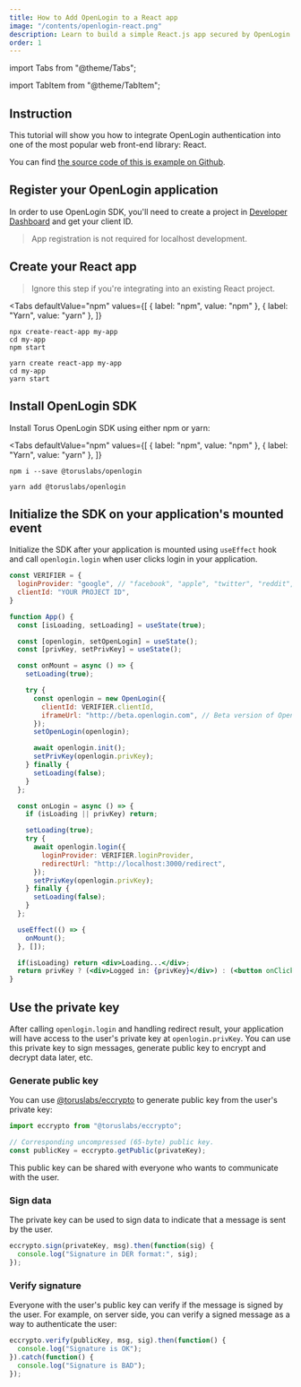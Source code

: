 ```yaml
---
title: How to Add OpenLogin to a React app
image: "/contents/openlogin-react.png"
description: Learn to build a simple React.js app secured by OpenLogin.
order: 1
---
```


import Tabs from "@theme/Tabs";

import TabItem from "@theme/TabItem";

## Instruction

This tutorial will show you how to integrate OpenLogin authentication into one
of the most popular web front-end library: React.

You can find [the source code of this is example on Github](https://github.com/phuctm97/openlogin-react).


## Register your OpenLogin application

In order to use OpenLogin SDK, you'll need to create a project in
[Developer Dashboard](https://developer.tor.us) and get your client ID.

> App registration is not required for localhost development.

## Create your React app

> Ignore this step if you're integrating into an existing React project.

<Tabs
  defaultValue="npm"
  values={[
    { label: "npm", value: "npm" },
    { label: "Yarn", value: "yarn" },
  ]}
>
<TabItem value="npm">

```shell
npx create-react-app my-app
cd my-app
npm start
```

</TabItem>

<TabItem value="yarn">

```shell
yarn create react-app my-app
cd my-app
yarn start
```

</TabItem>

</Tabs>

## Install OpenLogin SDK

Install Torus OpenLogin SDK using either npm or yarn:

<Tabs
  defaultValue="npm"
  values={[
    { label: "npm", value: "npm" },
    { label: "Yarn", value: "yarn" },
  ]}
>
<TabItem value="npm">

```shell
npm i --save @toruslabs/openlogin
```

</TabItem>

<TabItem value="yarn">

```shell
yarn add @toruslabs/openlogin
```

</TabItem>

</Tabs>

## Initialize the SDK on your application's mounted event

Initialize the SDK after your application is mounted using `useEffect` hook and call `openlogin.login` when user clicks login in your application.

```jsx
const VERIFIER = {
  loginProvider: "google", // "facebook", "apple", "twitter", "reddit", etc. See full list of supported logins: https://docs.tor.us/direct-auth/supported-authenticators-verifiers
  clientId: "YOUR PROJECT ID",
}

function App() {
  const [isLoading, setLoading] = useState(true);

  const [openlogin, setOpenLogin] = useState();
  const [privKey, setPrivKey] = useState();

  const onMount = async () => {
    setLoading(true);

    try {
      const openlogin = new OpenLogin({
        clientId: VERIFIER.clientId,
        iframeUrl: "http://beta.openlogin.com", // Beta version of OpenLogin
      });
      setOpenLogin(openlogin);

      await openlogin.init();
      setPrivKey(openlogin.privKey);
    } finally {
      setLoading(false);
    }
  };

  const onLogin = async () => {
    if (isLoading || privKey) return;

    setLoading(true);
    try {
      await openlogin.login({
        loginProvider: VERIFIER.loginProvider,
        redirectUrl: "http://localhost:3000/redirect",
      });
      setPrivKey(openlogin.privKey);
    } finally {
      setLoading(false);
    }
  };

  useEffect(() => {
    onMount();
  }, []);

  if(isLoading) return <div>Loading...</div>;
  return privKey ? (<div>Logged in: {privKey}</div>) : (<button onClick={onLogin}>Login</button>);
}
```

## Use the private key

After calling `openlogin.login` and handling redirect result, your application will have access to the user's private key at `openlogin.privKey`. You can use this private key to sign messages, generate public key to encrypt and decrypt data later, etc.

### Generate public key

You can use [@toruslabs/eccrypto](https://www.npmjs.com/package/@toruslabs/eccrypto) to generate public key from the user's private key:

```js
import eccrypto from "@toruslabs/eccrypto";

// Corresponding uncompressed (65-byte) public key.
const publicKey = eccrypto.getPublic(privateKey);
```

This public key can be shared with everyone who wants to communicate with the user.

### Sign data

The private key can be used to sign data to indicate that a message is sent by the user.

```js
eccrypto.sign(privateKey, msg).then(function(sig) {
  console.log("Signature in DER format:", sig);
});
```

### Verify signature

Everyone with the user's public key can verify if the message is signed by the user. For example, on server side, you can verify a signed message as a way to authenticate the user:

```js
eccrypto.verify(publicKey, msg, sig).then(function() {
  console.log("Signature is OK");
}).catch(function() {
  console.log("Signature is BAD");
});
```
